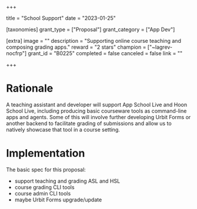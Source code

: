 +++

title = "School Support"
date = "2023-01-25"

[taxonomies]
grant_type = ["Proposal"]
grant_category = ["App Dev"]

[extra]
image = ""
description = "Supporting online course teaching and composing grading apps."
reward = "2 stars"
champion = ["~lagrev-nocfrp"]
grant_id = "B0225"
completed = false
canceled = false
link = ""

+++

# Rationale

A teaching assistant and developer will support App School Live and Hoon School
Live, including producing basic courseware tools as command-line apps and agents.
Some of this will involve further developing Urbit Forms or another backend to
facilitate grading of submissions and allow us to natively showcase that tool in
a course setting.

# Implementation

The basic spec for this proposal:

-   support teaching and grading ASL and HSL
-   course grading CLI tools
-   course admin CLI tools
-   maybe Urbit Forms upgrade/update
